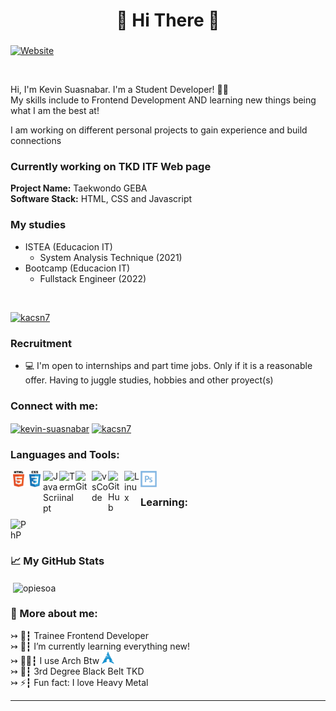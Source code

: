<h1 align="center">👋 Hi There 🤠</h1>

###

[![Website](https://user-images.githubusercontent.com/74331400/161770871-5b1129ca-a4ed-491f-810a-98df2ad65714.png)][website]

<br>

Hi, I'm Kevin Suasnabar. I'm a Student Developer! 👨‍💻 <br>
My skills include to Frontend Development AND learning new things being what I am the best at!

I am working on different personal projects to gain experience and build connections

### Currently working on TKD ITF Web page<br>
**Project Name:** Taekwondo GEBA<br>
**Software Stack:** HTML, CSS and Javascript<br>

### My studies
- ISTEA (Educacion IT)
  - System Analysis Technique (2021) <br />
- Bootcamp (Educacion IT)
  - Fullstack Engineer (2022)

<br>

<p align="left"> <a href="https://twitter.com/kacsn7" target="blank"><img src="https://img.shields.io/twitter/follow/kacsn7?logo=twitter&style=for-the-badge" alt="kacsn7" /></a> </p>

### Recruitment
- 💻 I'm open to internships and part time jobs. Only if it is a reasonable offer. Having to juggle studies, hobbies and other proyect(s)

<h3 align="left">Connect with me:</h3>
<p align="left">
<a href="https://linkedin.com/in/kevin-suasnabar" target="blank"><img align="center" src="https://raw.githubusercontent.com/rahuldkjain/github-profile-readme-generator/master/src/images/icons/Social/linked-in-alt.svg" alt="kevin-suasnabar" height="30" width="40" /></a>
<a href="https://instagram.com/kacsn7" target="blank"><img align="center" src="https://raw.githubusercontent.com/rahuldkjain/github-profile-readme-generator/master/src/images/icons/Social/instagram.svg" alt="kacsn7" height="30" width="40" /></a>
</p>

<h3 align="left">Languages and Tools:</h3>

<img align="left" alt="HTML5" width="26px" src="https://raw.githubusercontent.com/devicons/devicon/master/icons/html5/html5-original-wordmark.svg" />
<img align="left" alt="CSS3" width="26px" src="https://raw.githubusercontent.com/devicons/devicon/master/icons/css3/css3-original-wordmark.svg" />
<img align="left" alt="JavaScript" width="26px" src="https://user-images.githubusercontent.com/74331400/123281409-0cf3d000-d4e0-11eb-8a48-13a4afb507d0.png" />
<img align="left" alt="Terminal" width="26px" src="https://user-images.githubusercontent.com/74331400/123281417-0e24fd00-d4e0-11eb-8298-78dd2cbfd301.png" />
<img align="left" alt="Git" width="26px" src="https://www.vectorlogo.zone/logos/git-scm/git-scm-icon.svg" />
<img align="left" alt="vsCode" width="26px" src="https://user-images.githubusercontent.com/74331400/145874101-e009d268-35ae-44a5-923d-ed8971ee555e.png" />
<img align="left" alt="GitHub" width="26px" src="https://user-images.githubusercontent.com/74331400/123281405-0c5b3980-d4e0-11eb-9621-37f4522e3299.png" />
<img align="left" alt="Linux" width="26px" src="https://user-images.githubusercontent.com/74331400/123281412-0d8c6680-d4e0-11eb-9754-64805bd75cb3.png" />
<img align="left" alt="Photoshop" width="26px" src="https://raw.githubusercontent.com/devicons/devicon/master/icons/photoshop/photoshop-line.svg" />

<br />

<h3 align="left">Learning:</h3>
<img align="left" alt="PhP" width="30px" src="https://www.vectorlogo.zone/logos/php/php-icon.svg" />

<br>
<br>

### 📈 My GitHub Stats
<p>&nbsp;<img align="center" src="https://github-readme-stats.vercel.app/api?username=theblackzoom666&show_icons=true&locale=en" alt="opiesoa" /></p>


### 🥋 More about me:
↣ 🔰┇ Trainee Frontend Developer <br>
↣ 🌱┇ I’m currently learning everything new! <br>
↣ 👨‍💻┇ I use Arch Btw <img height="20" src="https://raw.githubusercontent.com/JotaRandom/archlinux-artwork/master/icons/archlinux-icon-crystal-32.svg"> <br>
↣ 🥋┇ 3rd Degree Black Belt TKD <br>
↣ ⚡┇ Fun fact: I love Heavy Metal

---

[website]: https://tkdgeba.wixsite.com/tkditfgeba
[linkedin]: https://www.linkedin.com/in/kevin-suasnabar/
[instagram]: https://www.instagram.com/kacsn7/
